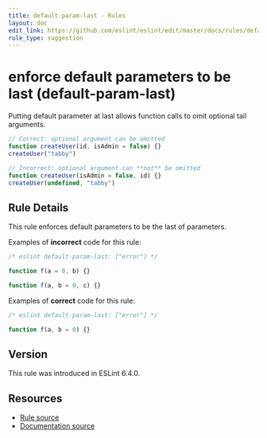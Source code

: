 ```yaml
---
title: default-param-last - Rules
layout: doc
edit_link: https://github.com/eslint/eslint/edit/master/docs/rules/default-param-last.md
rule_type: suggestion
---
```

<!-- Note: No pull requests accepted for this file. See README.md in the root directory for details. -->

# enforce default parameters to be last (default-param-last)

Putting default parameter at last allows function calls to omit optional tail arguments.

```js
// Correct: optional argument can be omitted
function createUser(id, isAdmin = false) {}
createUser("tabby")

// Incorrect: optional argument can **not** be omitted
function createUser(isAdmin = false, id) {}
createUser(undefined, "tabby")
```

## Rule Details

This rule enforces default parameters to be the last of parameters.

Examples of **incorrect** code for this rule:

```js
/* eslint default-param-last: ["error"] */

function f(a = 0, b) {}

function f(a, b = 0, c) {}
```

Examples of **correct** code for this rule:

```js
/* eslint default-param-last: ["error"] */

function f(a, b = 0) {}
```

## Version

This rule was introduced in ESLint 6.4.0.

## Resources

* [Rule source](https://github.com/eslint/eslint/tree/master/lib/rules/default-param-last.js)
* [Documentation source](https://github.com/eslint/eslint/tree/master/docs/rules/default-param-last.md)
